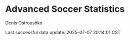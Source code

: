 # Advanced Soccer Statistics
Denis Ostroushko

<!-- gfm -->

Last successful data update: 2025-07-07 20:14:01 CST
